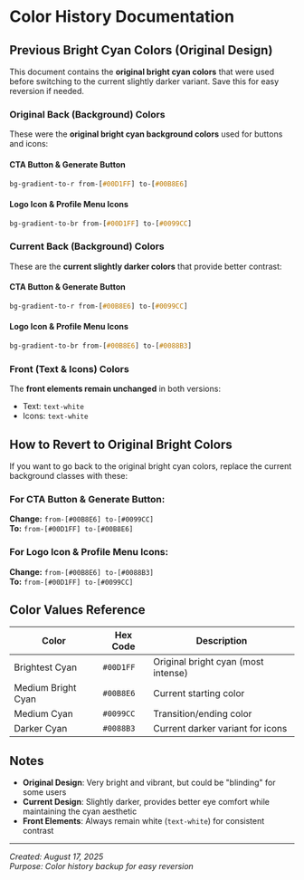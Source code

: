 # Color History Documentation

## Previous Bright Cyan Colors (Original Design)

This document contains the **original bright cyan colors** that were used before switching to the current slightly darker variant. Save this for easy reversion if needed.

### Original Back (Background) Colors

These were the **original bright cyan background colors** used for buttons and icons:

#### CTA Button & Generate Button
```css
bg-gradient-to-r from-[#00D1FF] to-[#00B8E6]
```

#### Logo Icon & Profile Menu Icons  
```css
bg-gradient-to-br from-[#00D1FF] to-[#0099CC]
```

### Current Back (Background) Colors

These are the **current slightly darker colors** that provide better contrast:

#### CTA Button & Generate Button
```css
bg-gradient-to-r from-[#00B8E6] to-[#0099CC]
```

#### Logo Icon & Profile Menu Icons
```css
bg-gradient-to-br from-[#00B8E6] to-[#0088B3]
```

### Front (Text & Icons) Colors

The **front elements remain unchanged** in both versions:
- Text: `text-white`
- Icons: `text-white`

## How to Revert to Original Bright Colors

If you want to go back to the original bright cyan colors, replace the current background classes with these:

### For CTA Button & Generate Button:
**Change:** `from-[#00B8E6] to-[#0099CC]`  
**To:** `from-[#00D1FF] to-[#00B8E6]`

### For Logo Icon & Profile Menu Icons:
**Change:** `from-[#00B8E6] to-[#0088B3]`  
**To:** `from-[#00D1FF] to-[#0099CC]`

## Color Values Reference

| Color | Hex Code | Description |
|-------|----------|-------------|
| Brightest Cyan | `#00D1FF` | Original bright cyan (most intense) |
| Medium Bright Cyan | `#00B8E6` | Current starting color |
| Medium Cyan | `#0099CC` | Transition/ending color |
| Darker Cyan | `#0088B3` | Current darker variant for icons |

## Notes

- **Original Design**: Very bright and vibrant, but could be "blinding" for some users
- **Current Design**: Slightly darker, provides better eye comfort while maintaining the cyan aesthetic
- **Front Elements**: Always remain white (`text-white`) for consistent contrast

---
*Created: August 17, 2025*  
*Purpose: Color history backup for easy reversion*

